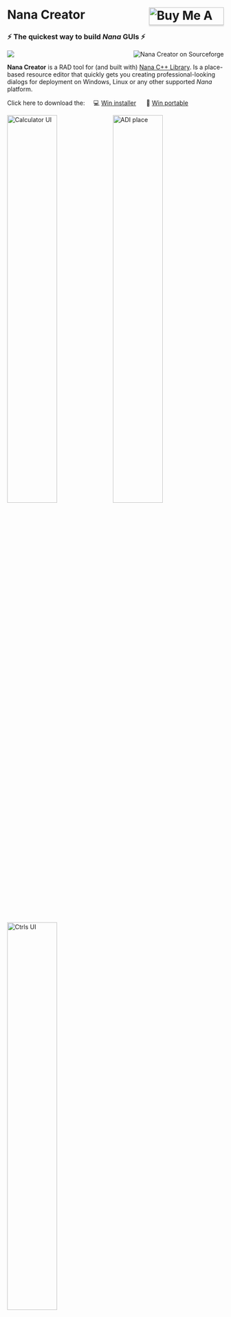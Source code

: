 
# Nana Creator <a href="https://www.buymeacoffee.com/besh81" target="_blank"><img align="right" src="https://www.buymeacoffee.com/assets/img/custom_images/orange_img.png" alt="Buy Me A Coffee" style="height: 41px !important;width: 174px !important;box-shadow: 0px 3px 2px 0px rgba(190, 190, 190, 0.5) !important;-webkit-box-shadow: 0px 3px 2px 0px rgba(190, 190, 190, 0.5) !important;" ></a>

### :zap: The quickest way to build *Nana* GUIs :zap:

<img align="right" src="https://img.shields.io/sourceforge/dt/nana-creator.svg" alt="Nana Creator on Sourceforge">

[![](https://img.shields.io/badge/dependencies-nana%20Lib%201.8%20develop-blue.svg?longCache=true&style=for-the-badge)](https://github.com/cnjinhao/nana)


**Nana Creator** is a RAD tool for (and built with) [Nana C++ Library](https://github.com/cnjinhao/nana). Is a place-based resource editor that quickly gets you creating professional-looking dialogs for deployment on Windows, Linux or any other supported *Nana* platform.

Click here to download the: &nbsp;&nbsp;&nbsp; :computer: [Win installer](https://sourceforge.net/projects/nana-creator/files/latest/download) &nbsp;&nbsp;&nbsp;&nbsp; :floppy_disk: [Win portable](https://sourceforge.net/projects/nana-creator/files/portable_win)

<img src="https://besh81.github.io/nana-creator-docs/img/calc.jpg" alt="Calculator UI" width="48%"></a>  <img src="https://besh81.github.io/nana-creator-docs/img/adi.jpg" alt="ADI place" width="48%"></a>
<img src="https://besh81.github.io/nana-creator-docs/img/ctrls.jpg" alt="Ctrls UI" width="48%"></a>


#### Used libraries:
- [nana](https://github.com/cnjinhao/nana)
- [pugixml](https://pugixml.org/)

### How to Build
To correctly build Nana creator enable PNG & JPG support in Nana.
Here the instruction to [Configure-Third-Party-Libraries-for-Nana](https://github.com/cnjinhao/nana/wiki/Configuration-of-Third-Party-Libraries-for-Nana)


### Tutorials
- [Basic tutorial](https://besh81.github.io/nana-creator-docs/Basic_Tutorial.html)
- [Toolbar tutorial](https://besh81.github.io/nana-creator-docs/Toolbar_Tutorial.html)
